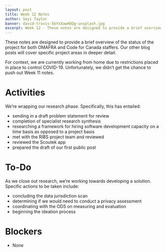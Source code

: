 ```yaml
---
layout: post
title: Week 12 Notes
author: Seyi Taylor
banner: david-travis-5bYxXawHOQg-unsplash.jpg
excerpt: Week 12 - These notes are designed to provide a brief overview of the status of the project for both OMAFRA and Code for Canada staffers. Our other blog posts will cover specific project areas in deeper detail.
---
```


These notes are designed to provide a brief overview of the status of the project for both OMAFRA and Code for Canada staffers. Our other blog posts will cover specific project areas in deeper detail.

For context, we are currently working from home due to restrictions placed in place to control COVID-19. Unfortunately, we didn’t get the chance to push out Week 11 notes.


# Activities
We’re wrapping our research phase. Specifically, this has entailed:
- sending in a draft problem statement for review
- completion of specialist research synthesis 
- researching a framework for hiring software development capacity on a time basis as opposed to a project basis
- met with the RIBS project team and reviewed 
- reviewed the Scoutek app
- prepared the draft of our first public post 


# To-Do
As we close out research, we’re working towards developing a solution. Specific actions to be taken include:
- concluding the data jurisdiction scan
- determining if we would need to conduct a privacy assessment
- coordinating with the ODS on measuring and evaluation
- beginning the ideation process


# Blockers
- None


